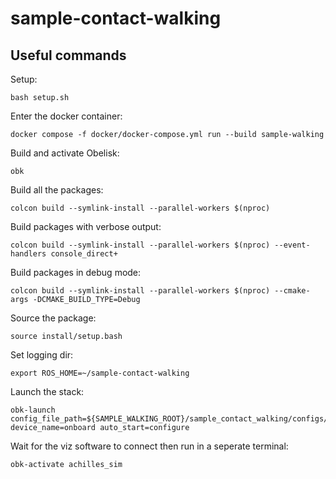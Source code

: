 # sample-contact-walking

## Useful commands
Setup:
```
bash setup.sh
```

Enter the docker container: 
```
docker compose -f docker/docker-compose.yml run --build sample-walking
```

Build and activate Obelisk:
```
obk
```

Build all the packages:
```
colcon build --symlink-install --parallel-workers $(nproc)
```

Build packages with verbose output:
```
colcon build --symlink-install --parallel-workers $(nproc) --event-handlers console_direct+
```

Build packages in debug mode:
```
colcon build --symlink-install --parallel-workers $(nproc) --cmake-args -DCMAKE_BUILD_TYPE=Debug
```

Source the package:
```
source install/setup.bash
```

Set logging dir:
```
export ROS_HOME=~/sample-contact-walking
```

Launch the stack:
```
obk-launch config_file_path=${SAMPLE_WALKING_ROOT}/sample_contact_walking/configs/achilles_sim_config.yaml device_name=onboard auto_start=configure
```

Wait for the viz software to connect then run in a seperate terminal:
```
obk-activate achilles_sim
```